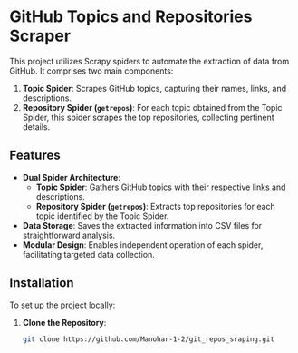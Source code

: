 # GitHub Topics and Repositories Scraper

This project utilizes Scrapy spiders to automate the extraction of data from GitHub. It comprises two main components:

1. **Topic Spider**: Scrapes GitHub topics, capturing their names, links, and descriptions.
2. **Repository Spider (`getrepos`)**: For each topic obtained from the Topic Spider, this spider scrapes the top repositories, collecting pertinent details.

## Features

- **Dual Spider Architecture**:
  - **Topic Spider**: Gathers GitHub topics with their respective links and descriptions.
  - **Repository Spider (`getrepos`)**: Extracts top repositories for each topic identified by the Topic Spider.
- **Data Storage**: Saves the extracted information into CSV files for straightforward analysis.
- **Modular Design**: Enables independent operation of each spider, facilitating targeted data collection.

## Installation

To set up the project locally:

1. **Clone the Repository**:

   ```bash
   git clone https://github.com/Manohar-1-2/git_repos_sraping.git
